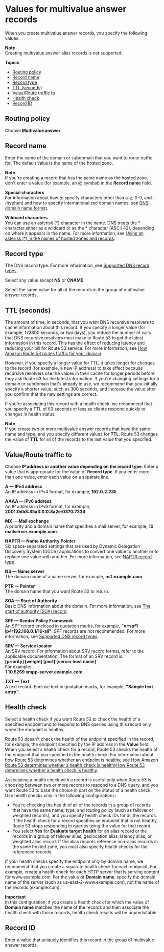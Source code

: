 # Values for multivalue answer records<a name="resource-record-sets-values-multivalue"></a>

When you create multivalue answer records, you specify the following values\.

**Note**  
Creating multivalue answer alias records is not supported\.

**Topics**
+ [Routing policy](#rrsets-values-multivalue-routing-policy)
+ [Record name](#rrsets-values-multivalue-name)
+ [Record type](#rrsets-values-multivalue-type)
+ [TTL \(seconds\)](#rrsets-values-multivalue-ttl)
+ [Value/Route traffic to](#rrsets-values-multivalue-value)
+ [Health check](#rrsets-values-multivalue-associate-with-health-check)
+ [Record ID](#rrsets-values-multivalue-set-identifier)

## Routing policy<a name="rrsets-values-multivalue-routing-policy"></a>

Choose **Multivalue answer**\.

## Record name<a name="rrsets-values-multivalue-name"></a>

Enter the name of the domain or subdomain that you want to route traffic for\. The default value is the name of the hosted zone\. 

**Note**  
If you're creating a record that has the same name as the hosted zone, don't enter a value \(for example, an @ symbol\) in the **Record name** field\. 

**Special characters**  
For information about how to specify characters other than a\-z, 0\-9, and \- \(hyphen\) and how to specify internationalized domain names, see [DNS domain name format](DomainNameFormat.md)\.

**Wildcard characters**  
You can use an asterisk \(\*\) character in the name\. DNS treats the \* character either as a wildcard or as the \* character \(ASCII 42\), depending on where it appears in the name\. For more information, see [Using an asterisk \(\*\) in the names of hosted zones and records](DomainNameFormat.md#domain-name-format-asterisk)\.

## Record type<a name="rrsets-values-multivalue-type"></a>

The DNS record type\. For more information, see [Supported DNS record types](ResourceRecordTypes.md)\.

Select any value except **NS** or **CNAME**\.

Select the same value for all of the records in the group of multivalue answer records\.

## TTL \(seconds\)<a name="rrsets-values-multivalue-ttl"></a>

The amount of time, in seconds, that you want DNS recursive resolvers to cache information about this record\. If you specify a longer value \(for example, 172800 seconds, or two days\), you reduce the number of calls that DNS recursive resolvers must make to Route 53 to get the latest information in this record\. This has the effect of reducing latency and reducing your bill for Route 53 service\. For more information, see [How Amazon Route 53 routes traffic for your domain](welcome-dns-service.md#welcome-dns-service-how-route-53-routes-traffic)\.

However, if you specify a longer value for TTL, it takes longer for changes to the record \(for example, a new IP address\) to take effect because recursive resolvers use the values in their cache for longer periods before they ask Route 53 for the latest information\. If you're changing settings for a domain or subdomain that's already in use, we recommend that you initially specify a shorter value, such as 300 seconds, and increase the value after you confirm that the new settings are correct\.

If you're associating this record with a health check, we recommend that you specify a TTL of 60 seconds or less so clients respond quickly to changes in health status\.

**Note**  
If you create two or more multivalue answer records that have the same name and type, and you specify different values for **TTL**, Route 53 changes the value of **TTL** for all of the records to the last value that you specified\.

## Value/Route traffic to<a name="rrsets-values-multivalue-value"></a>

Choose **IP address or another value depending on the record type**\. Enter a value that is appropriate for the value of **Record type**\. If you enter more than one value, enter each value on a separate line\.

**A — IPv4 address**  
An IP address in IPv4 format, for example, **192\.0\.2\.235**\.

**AAAA — IPv6 address**  
An IP address in IPv6 format, for example, **2001:0db8:85a3:0:0:8a2e:0370:7334**\.

**MX — Mail exchange**  
A priority and a domain name that specifies a mail server, for example, **10 mailserver\.example\.com**\.

**NAPTR — Name Authority Pointer**  
Six space\-separated settings that are used by Dynamic Delegation Discovery System \(DDDS\) applications to convert one value to another or to replace one value with another\. For more information, see [NAPTR record type](ResourceRecordTypes.md#NAPTRFormat)\.

**NS — Name server**  
The domain name of a name server, for example, **ns1\.example\.com**\.

**PTR — Pointer**  
The domain name that you want Route 53 to return\.

**SOA — Start of Authority**  
Basic DNS information about the domain\. For more information, see [The start of authority \(SOA\) record](SOA-NSrecords.md#SOArecords)\.

**SPF — Sender Policy Framework**  
An SPF record enclosed in quotation marks, for example, **"v=spf1 ip4:192\.168\.0\.1/16\-all"**\. SPF records are not recommended\. For more information, see [Supported DNS record types](ResourceRecordTypes.md)\.

**SRV — Service locator**  
An SRV record\. For information about SRV record format, refer to the applicable documentation\. The format of an SRV record is:  
**\[priority\] \[weight\] \[port\] \[server host name\]**  
For example:  
**1 10 5269 xmpp\-server\.example\.com\.**

**TXT — Text**  
A text record\. Enclose text in quotation marks, for example, **"Sample text entry"**\. 

## Health check<a name="rrsets-values-multivalue-associate-with-health-check"></a>

Select a health check if you want Route 53 to check the health of a specified endpoint and to respond to DNS queries using this record only when the endpoint is healthy\. 

Route 53 doesn't check the health of the endpoint specified in the record, for example, the endpoint specified by the IP address in the **Value** field\. When you select a health check for a record, Route 53 checks the health of the endpoint that you specified in the health check\. For information about how Route 53 determines whether an endpoint is healthy, see [How Amazon Route 53 determines whether a health check is healthyHow Route 53 determines whether a health check is healthy](dns-failover-determining-health-of-endpoints.md)\.

Associating a health check with a record is useful only when Route 53 is choosing between two or more records to respond to a DNS query, and you want Route 53 to base the choice in part on the status of a health check\. Use health checks only in the following configurations:
+ You're checking the health of all of the records in a group of records that have the same name, type, and routing policy \(such as failover or weighted records\), and you specify health check IDs for all the records\. If the health check for a record specifies an endpoint that is not healthy, Route 53 stops responding to queries using the value for that record\.
+ You select **Yes** for **Evaluate target health** for an alias record or the records in a group of failover alias, geolocation alias, latency alias, or weighted alias record\. If the alias records reference non\-alias records in the same hosted zone, you must also specify health checks for the referenced records\. 

If your health checks specify the endpoint only by domain name, we recommend that you create a separate health check for each endpoint\. For example, create a health check for each HTTP server that is serving content for www\.example\.com\. For the value of **Domain name**, specify the domain name of the server \(such as us\-east\-2\-www\.example\.com\), not the name of the records \(example\.com\)\.

**Important**  
In this configuration, if you create a health check for which the value of **Domain name** matches the name of the records and then associate the health check with those records, health check results will be unpredictable\.

## Record ID<a name="rrsets-values-multivalue-set-identifier"></a>

Enter a value that uniquely identifies this record in the group of multivalue answer records\. 